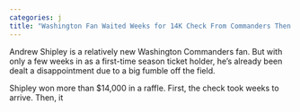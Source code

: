 ```yaml
---
categories: j
title: "Washington Fan Waited Weeks for 14K Check From Commanders Then It Bounced"
---
```


Andrew Shipley is a relatively new Washington Commanders fan. But with only a few weeks in as a first-time season ticket holder, he’s already been dealt a disappointment due to a big fumble off the field.



Shipley won more than $14,000 in a raffle. First, the check took weeks to arrive. Then, it 